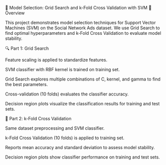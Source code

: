 🧩 Model Selection: Grid Search and k-Fold Cross Validation with SVM
📌 Overview

This project demonstrates model selection techniques for Support Vector Machines (SVM) on the Social Network Ads dataset.
We use Grid Search to find optimal hyperparameters and k-Fold Cross Validation to evaluate model stability.


🔍 Part 1: Grid Search

Feature scaling is applied to standardize features.

SVM classifier with RBF kernel is trained on training set.

Grid Search explores multiple combinations of C, kernel, and gamma to find the best parameters.

Cross-validation (10 folds) evaluates the classifier accuracy.

Decision region plots visualize the classification results for training and test sets.

🔄 Part 2: k-Fold Cross Validation

Same dataset preprocessing and SVM classifier.

k-Fold Cross Validation (10 folds) is applied to training set.

Reports mean accuracy and standard deviation to assess model stability.

Decision region plots show classifier performance on training and test sets.


